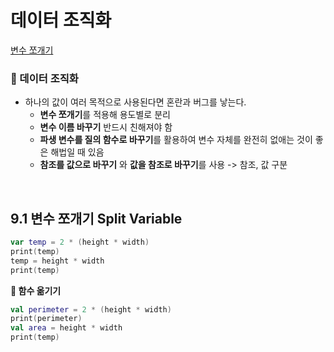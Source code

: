 # 데이터 조직화
[변수 쪼개기](#id-section1)<br>



### 📂  데이터 조직화
- 하나의 값이 여러 목적으로 사용된다면 혼란과 버그를 낳는다.
	- **변수 쪼개기**를 적용해 용도별로 분리
	- **변수 이름 바꾸기** 반드시 친해져야 함 
	- **파생 변수를 질의 함수로 바꾸기**를 활용하여 변수 자체를 완전히 없애는 것이 좋은 해법일 때 있음
	- **참조를 값으로 바꾸기** 와 **값을 참조로 바꾸기**를 사용 -> 참조, 값 구분 

<br>
<div id='id-section1'/>

## 9.1 변수 쪼개기 Split Variable

```kotlin
var temp = 2 * (height * width)
print(temp)
temp = height * width
print(temp)
```
**🔻 함수 옮기기**
```kotlin
val perimeter = 2 * (height * width)
print(perimeter)
val area = height * width
print(temp)
```
<!--stackedit_data:
eyJoaXN0b3J5IjpbLTc2NDQ0MDEzMCwxMTE4MDY2OTYsNDcyMj
c5MzE3XX0=
-->